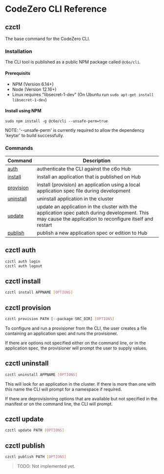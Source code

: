 # CodeZero CLI Reference

## czctl

The base command for the CodeZero CLI.

### Installation

The CLI tool is published as a public NPM package called `@c6o/cli`.

#### Prerequisits

* NPM (Version 6.14+)
* Node (Version 12.16+)
* Linux requires "libsecret-1-dev" (On Ubuntu run `sudo apt-get install libsecret-1-dev`)

#### Install using NPM

```
sudo npm install -g @c6o/cli --unsafe-perm=true
```

NOTE: '--unsafe-perm' is currently required to allow the dependency 'keytar' to build successfully.


### Commands

| Command | Description |
|---------|-------------|
| [auth](#auth) | authenticate the CLI against the c6o Hub |
| [install](#install) | install an application that is published on Hub |
| [provision](#provision) | install (provision) an application using a local application spec file during development |
| [uninstall](#uninstall) | uninstall application in the cluster |
| [update](#update) | update an application in the cluster with the application spec patch during development.  This may cause the application to reconfigure itself and restart |
| [publish](#publish) | publish a new application spec or edition to Hub |

<a name="auth" id="auth"></a>
## czctl auth

```bash
czctl auth login
czctl auth logout
```

<a name="install" id="install"></a>
## czctl install

```bash
czctl install APPNAME [OPTIONS]
```

<a name="provision" id="provision"></a>
## czctl provision

```bash
czctl provision PATH [--package SRC_DIR] [OPTIONS]
```

To configure and run a provisioner from the CLI, the user creates a file containing an application spec and runs the provisioner.

If there are options not specified either on the command line, or in the application spec, the provisioner will prompt the user to supply values.

<a name="uninstall" id="uninstall"></a>
## czctl uninstall

```bash
czctl uninstall APPNAME [OPTIONS]
```

This will look for an application in the cluster. If there is more than one with this name the CLI will prompt for a namespace if required.

If there are deprovisioning options that are available but not specified in the manifest or on the command line, the CLI will prompt.

<a name="update" id="update"></a>
## czctl update

```bash
czctl update PATH [OPTIONS]
```

<a name="publish" id="publish"></a> 
## czctl publish

```bash
czctl publish PATH [OPTIONS]
```

> TODO: Not implemented yet.
